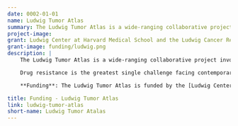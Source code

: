 ```yaml
---
date: 0002-01-01
name: Ludwig Tumor Atlas
summary: The Ludwig Tumor Atlas is a wide-ranging collaborative project involving members of the Ludwig Center at Harvard Medical School and Ludwig Cancer Research Centers elsewhere in the U.S. and Europe. 
project-image:
grant: Ludwig Center at Harvard Medical School and the Ludwig Cancer Research Foundation
grant-image: funding/ludwig.png
description: |
    The Ludwig Tumor Atlas is a wide-ranging collaborative project involving members of the [Ludwig Center at Harvard Medical School](https://ludwigcenter.hms.harvard.edu/) and [Ludwig Cancer Research Centers](http://www.ludwigcancerresearch.org/) elsewhere in the U.S. and Europe. The overall aim of the Atlas is to investigate the basis of intrinsic and acquired resistance to anti-cancer drugs and to thereby develop new biomarkers, therapies and clinical protocols for overcoming or avoiding such resistance.

    Drug resistance is the greatest single challenge facing contemporary cancer therapy. Despite extraordinary advances in cancer therapeutics, most patients eventually relapse and succumb to disease due to the development of drug resistance. The problem of resistance is complicated by tumor heterogeneity– including remarkable heterogeneity within an individual tumor and among tumors at different sites in the same patient. Tumors and their microenvironments are also plastic, changing through the course of disease and in response to drugs.  High dimensional tissue imaging and single cell genetics are being used to characterize this heterogeneity at multiple spatial scales, often in biopsies from patients prior to and during therapy, and then following relapse. Such data are being assembled into Atlas designed to guide next generation diagnosis and drug development.

    **Funding**: The Ludwig Tumor Atlas is funded by the [Ludwig Center at Harvard Medical School](https://ludwigcenter.hms.harvard.edu/) and by a generous gift from the [Ludwig Cancer Research Foundation](http://www.ludwigcancerresearch.org/).

title: Funding - Ludwig Tumor Atlas
link: ludwig-tumor-atlas
short-name: Ludwig Tumor Atalas
---
```


